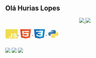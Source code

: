 ## Olá Hurias Lopes

<div align="center">
  <a href="https://github.com/euhurias">
  <img height="180em" src="https://github-readme-stats.vercel.app/api?username=euhurias&show_icons=true&theme=higcontrast&include_all_commits=true&count_private=true"/>
  <img height="180em" src="https://github-readme-stats.vercel.app/api/top-langs/?username=euhurias&layout=compact&langs_count=7&theme=higcontrast"/>
</div>
  <div style="display: inline_block"><br>
  <img align="center" alt="hurias-Js" height="30" width="40" src="https://raw.githubusercontent.com/devicons/devicon/master/icons/javascript/javascript-plain.svg">
  <img align="center" alt="hurias-HTML" height="30" width="40" src="https://raw.githubusercontent.com/devicons/devicon/master/icons/html5/html5-original.svg">
  <img align="center" alt="hurias-CSS" height="30" width="40" src="https://raw.githubusercontent.com/devicons/devicon/master/icons/css3/css3-original.svg">
  <img align="center" alt="hurias-Python" height="30" width="40" src="https://raw.githubusercontent.com/devicons/devicon/master/icons/python/python-original.svg">
</div>
  
 
  ##
  
<div>
  
  <a href="https://instagram.com/huriasdesign" target="_blank"><img src="https://img.shields.io/badge/Instagram-E4405F?style=for-the-badge&logo=instagram&logoColor=white" target="_blank"></a>
  <a href = "mailto:hurias52@gmail.com"><img src="https://img.shields.io/badge/Gmail-D14836?style=for-the-badge&logo=gmail&logoColor=white" target="_blank"></a>
  <a href="https://www.linkedin.com/in/fernando-hurias" target="_blank"><img src="https://img.shields.io/badge/LinkedIn-0077B5?style=for-the-badge&logo=linkedin&logoColor=white" target="_blank"></a> 
  
</div
  
